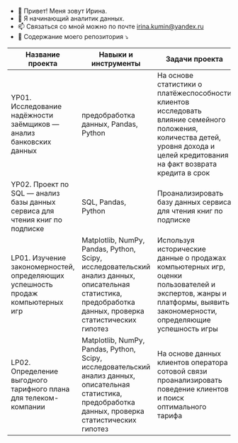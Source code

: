 - 👋 Привет! Меня зовут Ирина.
- 👀 Я начинающий аналитик данных.
- 📫 Связаться со мной можно по почте irina.kumin@yandex.ru
- 📁 Содержание моего репозитория ⤵

| Название проекта | Навыки и инструменты | Задачи проекта | Ссылка |
| --- | --- | --- | --- |
| YP01. Исследование надёжности заёмщиков — анализ банковских данных | предобработка данных, Pandas, Python | На основе статистики о платёжеспособности клиентов исследовать влияние семейного положения, количества детей, уровня дохода и целей кредитования на факт возврата кредита в срок | https://github.com/irinakuminova/YP01_Bank_clients |
| YP02. Проект по SQL — анализ базы данных сервиса для чтения книг по подписке | SQL, Pandas, Python | Проанализировать базу данных сервиса для чтения книг по подписке | https://github.com/irinakuminova/YP02_SQL_project |
| LP01. Изучение закономерностей, определяющих успешность продаж компьютерных игр | Matplotlib, NumPy, Pandas, Python, Scipy, исследовательский анализ данных, описательная статистика, предобработка данных, проверка статистических гипотез | Используя исторические данные о продажах компьютерных игр, оценки пользователей и экспертов, жанры и платформы, выявить закономерности, определяющие успешность игры | https://github.com/irinakuminova/LP01_Computer_games_sales |
| LP02. Определение выгодного тарифного плана для телеком-компании | Matplotlib, NumPy, Pandas, Python, Scipy, исследовательский анализ данных, описательная статистика, предобработка данных, проверка статистических гипотез | На основе данных клиентов оператора сотовой связи проанализировать поведение клиентов и поиск оптимального тарифа | https://github.com/irinakuminova/LP02_Telecom_tariffs |

<!---
irinakuminova/irinakuminova is a ✨ special ✨ repository because its `README.md` (this file) appears on your GitHub profile.
You can click the Preview link to take a look at your changes.
--->
